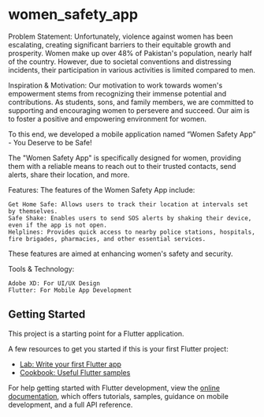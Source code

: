 # women_safety_app

Problem Statement:
Unfortunately, violence against women has been escalating, creating significant barriers to their equitable growth and prosperity. Women make up over 48% of Pakistan's population, nearly half of the country. However, due to societal conventions and distressing incidents, their participation in various activities is limited compared to men.

Inspiration & Motivation:
Our motivation to work towards women's empowerment stems from recognizing their immense potential and contributions. As students, sons, and family members, we are committed to supporting and encouraging women to persevere and succeed. Our aim is to foster a positive and empowering environment for women.

To this end, we developed a mobile application named “Women Safety App” - You Deserve to be Safe!

The "Women Safety App" is specifically designed for women, providing them with a reliable means to reach out to their trusted contacts, send alerts, share their location, and more.

Features:
The features of the Women Safety App include:

    Get Home Safe: Allows users to track their location at intervals set by themselves.
    Safe Shake: Enables users to send SOS alerts by shaking their device, even if the app is not open.
    Helplines: Provides quick access to nearby police stations, hospitals, fire brigades, pharmacies, and other essential services.

These features are aimed at enhancing women's safety and security.

Tools & Technology:

    Adobe XD: For UI/UX Design
    Flutter: For Mobile App Development



## Getting Started

This project is a starting point for a Flutter application.

A few resources to get you started if this is your first Flutter project:

- [Lab: Write your first Flutter app](https://docs.flutter.dev/get-started/codelab)
- [Cookbook: Useful Flutter samples](https://docs.flutter.dev/cookbook)

For help getting started with Flutter development, view the
[online documentation](https://docs.flutter.dev/), which offers tutorials,
samples, guidance on mobile development, and a full API reference.
